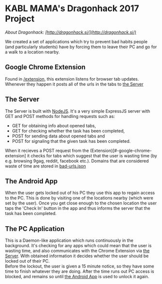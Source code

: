 # KABL MAMA's Dragonhack 2017 Project

*About Dragonhack: [http://dragonhack.si/](http://dragonhack.si/)*

We created a set of applications which try to prevent bad habits people (and particularly students) have by forcing them to leave their PC and go for a walk to a location nearby.

## Google Chrome Extension
Found in [/extension](extension), this extension listens for browser tab updates. Whenever they happen it posts all of the urls in the tabs to [the Server](#the-server)

## The Server
The Server is built with [NodeJS](https://nodejs.org/). It's a very simple ExpressJS server with GET and POST methods for handling requests such as:
* GET for obtaining info about opened tabs,
* GET for checking whether the task has been completed,
* POST for sending data about opened tabs and
* POST for signaling that the given task has been completed.

When it recieves a POST request from the (Extension)[#-google-chrome-extension] it checks for tabs which suggest that the user is wasting time (by e.g. browsing 9gag, reddit, facebook etc.). Domains that are considered waste of time are stored in [bad-urls.json](server/bad-urls.json)

## The Android App
When the user gets locked out of his PC they use this app to regain access to the PC. This is done by visiting one of the locations nearby (which were set by the user). Once you get close enough to the chosen location the user taps the 'Check In' button in the app and thus informs the server that the task has been completed.

## The PC Application
This is a Daemon-like application which runs continuously in the background. It's checking for any apps which could mean that the user is wasting time, and also communicates with the Chrome Extension via [the Server](#the-server). With obtained information it decides whether the user should be locked out of their PC.  
Before the lockout, the user is given a 15 minute notice, so they have some time to finish whatever they are doing. After the time runs out PC access is blocked, and remains so until [the Android App](#the-android-app) is used to unlock it again.
